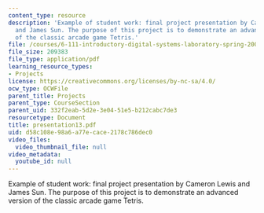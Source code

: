 ```yaml
---
content_type: resource
description: 'Example of student work: final project presentation by Cameron Lewis
  and James Sun. The purpose of this project is to demonstrate an advanced version
  of the classic arcade game Tetris.'
file: /courses/6-111-introductory-digital-systems-laboratory-spring-2006/d58c108e98a6a77ecace2178c786dec0_presentation13.pdf
file_size: 209383
file_type: application/pdf
learning_resource_types:
- Projects
license: https://creativecommons.org/licenses/by-nc-sa/4.0/
ocw_type: OCWFile
parent_title: Projects
parent_type: CourseSection
parent_uid: 332f2eab-5d2e-3e04-51e5-b212cabc7de3
resourcetype: Document
title: presentation13.pdf
uid: d58c108e-98a6-a77e-cace-2178c786dec0
video_files:
  video_thumbnail_file: null
video_metadata:
  youtube_id: null
---
```

Example of student work: final project presentation by Cameron Lewis and James Sun. The purpose of this project is to demonstrate an advanced version of the classic arcade game Tetris.
